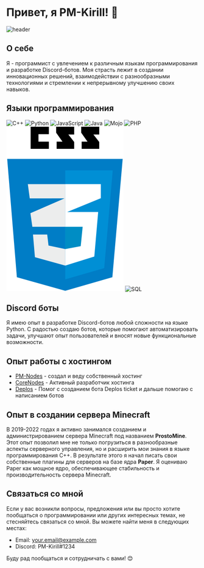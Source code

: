 # Привет, я PM-Kirill! 👋

![header](img/header.png)

## О себе
Я - программист с увлечением к различным языкам программирования и разработке Discord-ботов. Моя страсть лежит в создании инновационных решений, взаимодействии с разнообразными технологиями и стремлении к непрерывному улучшению своих навыков.

## Языки программирования
![C++](img/cpp.png)
![Python](img/python.png)
![JavaScript](img/javascript.png)
![Java](img/java.png)
![Mojo](img/mojo.png)
![PHP](img/php.png)
![CSS](img/css.png)
![SQL](img/sql.png)

## Discord боты
Я имею опыт в разработке Discord-ботов любой сложности на языке Python. С радостью создаю ботов, которые помогают автоматизировать задачи, улучшают опыт пользователей и вносят новые функциональные возможности.

## Опыт работы с хостингом
- [PM-Nodes](https://discord.gg/cyt6VJP67H) - создал и веду собственный хостинг
- [CoreNodes](corenodes.fun) - Активный разработчик хостинга
- [Deplos](deplos.com) - Помог с созданием бота Deplos ticket и дальше помогаю с написанием ботов

## Опыт в создании сервера Minecraft
В 2019-2022 годах я активно занимался созданием и администрированием сервера Minecraft под названием **ProstoMine**. Этот опыт позволил мне не только погрузиться в разнообразные аспекты серверного управления, но и расширить мои знания в языке программирования C++. В результате этого я начал писать свои собственные плагины для серверов на базе ядра **Paper**. Я оцениваю Paper как мощное ядро, обеспечивающее стабильность и производительность сервера Minecraft.

## Связаться со мной
Если у вас возникли вопросы, предложения или вы просто хотите пообщаться о программировании или других интересных темах, не стесняйтесь связаться со мной. Вы можете найти меня в следующих местах:
- Email: [your.email@example.com](mailto:your.email@example.com)
- Discord: PM-Kirill#1234

Буду рад пообщаться и сотрудничать с вами! 😊
